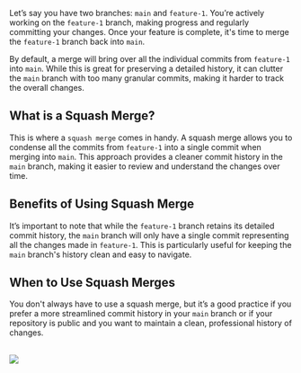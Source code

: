 Let’s say you have two branches: `main` and `feature-1`. You’re actively working on the `feature-1` branch, making progress and regularly committing your changes. Once your feature is complete, it's time to merge the `feature-1` branch back into `main`.

By default, a merge will bring over all the individual commits from `feature-1` into `main`. While this is great for preserving a detailed history, it can clutter the `main` branch with too many granular commits, making it harder to track the overall changes.

## What is a Squash Merge?

This is where a `squash merge` comes in handy. A squash merge allows you to condense all the commits from `feature-1` into a single commit when merging into `main`. This approach provides a cleaner commit history in the `main` branch, making it easier to review and understand the changes over time.

## Benefits of Using Squash Merge

It’s important to note that while the `feature-1` branch retains its detailed commit history, the `main` branch will only have a single commit representing all the changes made in `feature-1`. This is particularly useful for keeping the `main` branch's history clean and easy to navigate.

## When to Use Squash Merges

You don't always have to use a squash merge, but it’s a good practice if you prefer a more streamlined commit history in your `main` branch or if your repository is public and you want to maintain a clean, professional history of changes.
<br>
<br>

![](https://i.ibb.co/31BK2B4/git-merge-squash.jpg)
